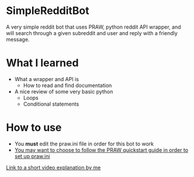 # SimpleRedditBot
A very simple reddit bot that uses PRAW, python reddit API wrapper, and will search through a given subreddit and user and reply with a friendly message.
# What I learned
* What a wrapper and API is
  * How to read and find documentation
* A nice review of some very basic python
  * Loops
  * Conditional statements
# How to use
* You **must** edit the praw.ini file in order for this bot to work
 * [You may want to choose to follow the PRAW quickstart guide in order to set up praw.ini](https://praw.readthedocs.io/en/latest/getting_started/quick_start.html#common-tasks)
 
 
[Link to a short video explanation by me](https://www.youtube.com/channel/UCMrDtq9Mn467BDrrgwPwjpw/)
